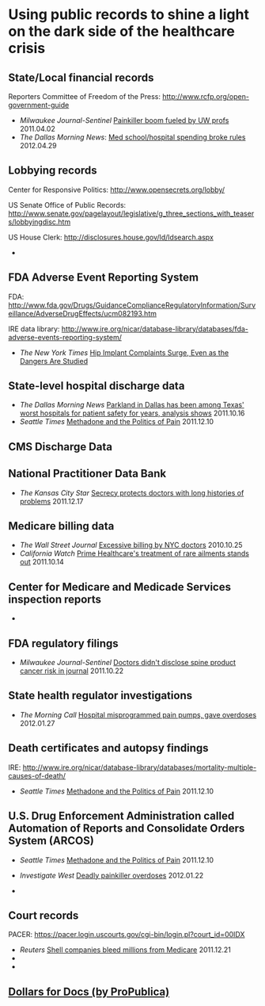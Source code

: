 Using public records to shine a light on the dark side of the healthcare crisis
====================

State/Local financial records
----------
Reporters Committee of Freedom of the Press: http://www.rcfp.org/open-government-guide

* _Milwaukee Journal-Sentinel_ [Painkiller boom fueled by UW profs](http://www.jsonline.com/watchdog/watchdogreports/119130114.html) 2011.04.02
* _The Dallas Morning News_: [Med school/hospital spending broke rules](http://www.dallasnews.com/investigations/headlines/20120429-utsw-spending-broke-rules.ece) 2012.04.29


Lobbying records
------------
Center for Responsive Politics: http://www.opensecrets.org/lobby/

US Senate Office of Public Records: http://www.senate.gov/pagelayout/legislative/g_three_sections_with_teasers/lobbyingdisc.htm

US House Clerk: http://disclosures.house.gov/ld/ldsearch.aspx

* 

FDA Adverse Event Reporting System
---------
FDA: http://www.fda.gov/Drugs/GuidanceComplianceRegulatoryInformation/Surveillance/AdverseDrugEffects/ucm082193.htm

IRE data library: http://www.ire.org/nicar/database-library/databases/fda-adverse-events-reporting-system/
* _The New York Times_ [Hip Implant Complaints Surge, Even as the Dangers Are Studied](http://www.nytimes.com/2011/08/23/business/complaints-soar-on-hip-implants-as-dangers-are-studied.html?_r=2&pagewanted=1)

State-level hospital discharge data
------------
* _The Dallas Morning News_ [Parkland in Dallas has been among Texas' worst hospitals for patient safety for years, analysis shows](http://www.dallasnews.com/investigations/patient-safety/headlines/20111015-parkland-in-dallas-has-been-among-texas-worst-hospitals-for-patient-safety-for-years-analysis-shows.ece) 2011.10.16
* _Seattle Times_  [Methadone and the Politics of Pain](http://seattletimes.nwsource.com/flatpages/specialreports/methadone/methadoneandthepoliticsofpain.html) 2011.12.10


CMS Discharge Data
-----------


National Practitioner Data Bank
------------
* _The Kansas City Star_ [Secrecy protects doctors with long histories of problems](http://www.kansascity.com/2011/12/17/3325411/secrecy-protects-problem-doctors.html) 2011.12.17


Medicare billing data
--------------
* _The Wall Street Journal_ [Excessive billing by NYC doctors](http://online.wsj.com/article/SB10001424052748704696304575538112856615900-search.html) 2010.10.25
* _California Watch_ [Prime Healthcare's treatment of rare ailments stands out](http://californiawatch.org/health-and-welfare/prime-healthcares-treatment-rare-ailments-stands-out-13021) 2011.10.14

Center for Medicare and Medicade Services inspection reports
--------------
* 


FDA regulatory filings
-------------------
* _Milwaukee Journal-Sentinel_ [Doctors didn't disclose spine product cancer risk in journal](http://www.jsonline.com/watchdog/watchdogreports/doctors-didnt-disclose-spine-product-cancer-risk-in-journal-132391068.html) 2011.10.22


State health regulator investigations
---------------
* _The Morning Call_ [Hospital misprogrammed pain pumps, gave overdoses](http://articles.mcall.com/2012-01-27/news/mc-bethlehem-stlukes-overdose-20120126_1_overdose-medical-errors-patients) 2012.01.27


Death certificates and autopsy findings
----------------
IRE: http://www.ire.org/nicar/database-library/databases/mortality-multiple-causes-of-death/
* _Seattle Times_  [Methadone and the Politics of Pain](http://seattletimes.nwsource.com/flatpages/specialreports/methadone/methadoneandthepoliticsofpain.html) 2011.12.10


U.S. Drug Enforcement Administration called Automation of Reports and Consolidate Orders System (ARCOS)
------------
* _Seattle Times_  [Methadone and the Politics of Pain](http://seattletimes.nwsource.com/flatpages/specialreports/methadone/methadoneandthepoliticsofpain.html) 2011.12.10
* _Investigate West_ [Deadly painkiller overdoses](http://www.invw.org/prescription-epidemic) 2012.01.22

* 

Court records
------------
PACER: https://pacer.login.uscourts.gov/cgi-bin/login.pl?court_id=00IDX
* _Reuters_ [Shell companies bleed millions from Medicare](http://www.reuters.com/article/2011/12/21/us-shellcompanies-medicare-idUSTRE7BK0PY20111221) 2011.12.21
* 
* 

[Dollars for Docs (by ProPublica)](http://www.propublica.org/series/dollars-for-docs)
-----------------

